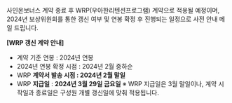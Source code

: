 사인온보너스 계약 종료 후 WRP(우아한리텐션프로그램) 계약으로 적용될 예정이며,
2024년 보상위원회를 통한 갱신 여부 및 연봉 확정 후 진행되는 일정으로 사전 안내 메일 드립니다.

**[WRP 갱신 계약 안내]**
- 계약 기준 연봉 : 2024년 연봉
- 2024년 연봉 확정 시점 : 2024년 2월 중하순
- WRP **계약서 발송 시점 : 2024년 2월 말일**
- WRP **지급일** : **2024년 3월 29일 금요일** ※ WRP 지급일은 3월 말일이나, 계약 시작일과 종료일은 구성원 개별 갱신일에 맞춰 적용됩니다.